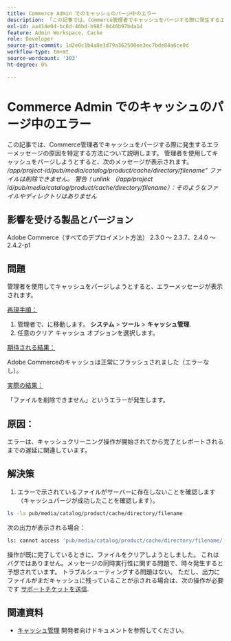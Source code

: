 ```yaml
---
title: Commerce Admin でのキャッシュのパージ中のエラー
description: 「この記事では、Commerce管理者でキャッシュをパージする際に発生するエラーメッセージの原因を特定する方法について説明します。 管理者を使用してキャッシュをパージしようとすると、次のメッセージが表示されます。'
exl-id: aa414e04-bc6d-46bd-b98f-0446b97bda14
feature: Admin Workspace, Cache
role: Developer
source-git-commit: 1d2e0c1b4a8e3d79a362500ee3ec7bde84a6ce0d
workflow-type: tm+mt
source-wordcount: '303'
ht-degree: 0%

---
```


# Commerce Admin でのキャッシュのパージ中のエラー

この記事では、Commerce管理者でキャッシュをパージする際に発生するエラーメッセージの原因を特定する方法について説明します。 管理者を使用してキャッシュをパージしようとすると、次のメッセージが表示されます。
*/app/project-id/pub/media/catalog/product/cache/directory/filename&quot; ファイルは削除できません。 警告！unlink （/app/project id/pub/media/catalog/product/cache/directory/filename）：そのようなファイルやディレクトリはありません*

## 影響を受ける製品とバージョン

Adobe Commerce（すべてのデプロイメント方法） 2.3.0 ～ 2.3.7、2.4.0 ～ 2.4.2-p1

## 問題

管理者を使用してキャッシュをパージしようとすると、エラーメッセージが表示されます。

<u>再現手順：</u>

1. 管理者で、に移動します。 **システム** > **ツール** > **キャッシュ管理**.
1. 任意のクリア キャッシュ オプションを選択します。

<u>期待される結果：</u>

Adobe Commerceのキャッシュは正常にフラッシュされました（エラーなし）。

<u>実際の結果：</u>

「ファイルを削除できません」というエラーが発生します。

## 原因：

エラーは、キャッシュクリーニング操作が開始されてから完了とレポートされるまでの遅延に関連しています。

## 解決策

1. エラーで示されているファイルがサーバーに存在しないことを確認します（キャッシュパージが成功したことを確認します）。

```bash
ls -la pub/media/catalog/product/cache/directory/filename
```

次の出力が表示される場合：

```bash
ls: cannot access 'pub/media/catalog/product/cache/directory/filename/': No such file or directory
```

操作が既に完了しているときに、ファイルをクリアしようとしました。 これはバグではありません。メッセージの同時実行性に関する問題で、時々発生すると予想されています。 トラブルシューティングする問題はない。
ただし、出力にファイルがまだキャッシュに残っていることが示される場合は、次の操作が必要です [サポートチケットを送信](/help/help-center-guide/help-center/magento-help-center-user-guide.md#submit-ticket).

## 関連資料

* [キャッシュ管理](https://docs.magento.com/user-guide/system/cache-management.html) 開発者向けドキュメントを参照してください。
